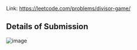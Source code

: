 Link: https://leetcode.com/problems/divisor-game/
## Details of Submission
![image](https://github.com/mgalang229/LeetCode-Divisor-Game/assets/51401355/c759c96a-38a2-4ddd-87aa-a088fa9b8165)
